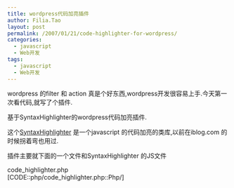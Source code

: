 ```yaml
---
title: wordpress代码加亮插件
author: Filia.Tao
layout: post
permalink: /2007/01/21/code-highlighter-for-wordpress/
categories:
  - javascript
  - Web开发
tags:
  - javascript
  - Web开发
---
```

wordpress 的filter 和 action 真是个好东西,wordpress开发很容易上手.今天第一次看代码,就写了个插件.

基于SyntaxHighlighter的wordpress代码加亮插件.

这个<a target="_blank" href="http://www.dreamprojections.com/syntaxhighlighter/">SyntaxHighlighter</a> 是一个javascript 的代码加亮的类库,以前在iblog.com 的时候拐着弯也用过.

插件主要就下面的一个文件和SyntaxHighlighter 的JS文件

code_highlighter.php  
[CODE::php/code_highlighter.php::Php/]